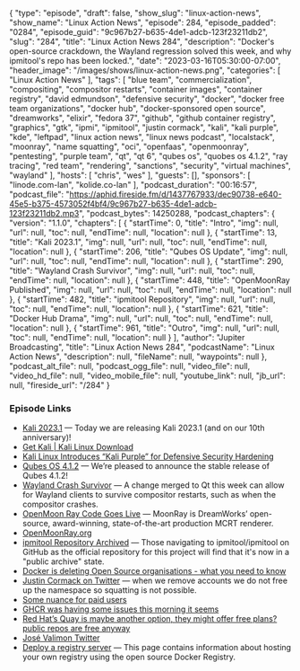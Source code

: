 {
  "type": "episode",
  "draft": false,
  "show_slug": "linux-action-news",
  "show_name": "Linux Action News",
  "episode": 284,
  "episode_padded": "0284",
  "episode_guid": "9c967b27-b635-4de1-adcb-123f23211db2",
  "slug": "284",
  "title": "Linux Action News 284",
  "description": "Docker's open-source crackdown, the Wayland regression solved this week, and why ipmitool's repo has been locked.",
  "date": "2023-03-16T05:30:00-07:00",
  "header_image": "/images/shows/linux-action-news.png",
  "categories": [
    "Linux Action News"
  ],
  "tags": [
    "blue team",
    "commercialization",
    "compositing",
    "compositor restarts",
    "container images",
    "container registry",
    "david edmundson",
    "defensive security",
    "docker",
    "docker free team organizations",
    "docker hub",
    "docker-sponsored open source",
    "dreamworks",
    "elixir",
    "fedora 37",
    "github",
    "github container registry",
    "graphics",
    "gtk",
    "ipmi",
    "ipmitool",
    "justin cormack",
    "kali",
    "kali purple",
    "kde",
    "leftpad",
    "linux action news",
    "linux news podcast",
    "localstack",
    "moonray",
    "name squatting",
    "oci",
    "openfaas",
    "openmoonray",
    "pentesting",
    "purple team",
    "qt",
    "qt 6",
    "qubes os",
    "quobes os 4.1.2",
    "ray tracing",
    "red team",
    "rendering",
    "sanctions",
    "security",
    "virtual machines",
    "wayland"
  ],
  "hosts": [
    "chris",
    "wes"
  ],
  "guests": [],
  "sponsors": [
    "linode.com-lan",
    "kolide.co-lan"
  ],
  "podcast_duration": "00:16:57",
  "podcast_file": "https://aphid.fireside.fm/d/1437767933/dec90738-e640-45e5-b375-4573052f4bf4/9c967b27-b635-4de1-adcb-123f23211db2.mp3",
  "podcast_bytes": 14250288,
  "podcast_chapters": {
    "version": "1.1.0",
    "chapters": [
      {
        "startTime": 0,
        "title": "Intro",
        "img": null,
        "url": null,
        "toc": null,
        "endTime": null,
        "location": null
      },
      {
        "startTime": 13,
        "title": "Kali 2023.1",
        "img": null,
        "url": null,
        "toc": null,
        "endTime": null,
        "location": null
      },
      {
        "startTime": 206,
        "title": "Qubes OS Update",
        "img": null,
        "url": null,
        "toc": null,
        "endTime": null,
        "location": null
      },
      {
        "startTime": 290,
        "title": "Wayland Crash Survivor",
        "img": null,
        "url": null,
        "toc": null,
        "endTime": null,
        "location": null
      },
      {
        "startTime": 448,
        "title": "OpenMoonRay Published",
        "img": null,
        "url": null,
        "toc": null,
        "endTime": null,
        "location": null
      },
      {
        "startTime": 482,
        "title": "ipmitool Repository",
        "img": null,
        "url": null,
        "toc": null,
        "endTime": null,
        "location": null
      },
      {
        "startTime": 621,
        "title": "Docker Hub Drama",
        "img": null,
        "url": null,
        "toc": null,
        "endTime": null,
        "location": null
      },
      {
        "startTime": 961,
        "title": "Outro",
        "img": null,
        "url": null,
        "toc": null,
        "endTime": null,
        "location": null
      }
    ],
    "author": "Jupiter Broadcasting",
    "title": "Linux Action News 284",
    "podcastName": "Linux Action News",
    "description": null,
    "fileName": null,
    "waypoints": null
  },
  "podcast_alt_file": null,
  "podcast_ogg_file": null,
  "video_file": null,
  "video_hd_file": null,
  "video_mobile_file": null,
  "youtube_link": null,
  "jb_url": null,
  "fireside_url": "/284"
}


### Episode Links

  * [Kali 2023.1](https://www.kali.org/blog/kali-linux-2023-1-release/ "Kali 2023.1") — Today we are releasing Kali 2023.1 (and on our 10th anniversary)! 
  * [Get Kali | Kali Linux Download](https://www.kali.org/get-kali/ "Get Kali | Kali Linux Download")
  * [Kali Linux Introduces “Kali Purple” for Defensive Security Hardening](https://debugpointnews.com/kali-linux-2023-1/ "Kali Linux Introduces “Kali Purple” for Defensive Security Hardening")
  * [Qubes OS 4.1.2](https://www.qubes-os.org/news/2023/03/15/qubes-4-1-2/ "Qubes OS 4.1.2") — We’re pleased to announce the stable release of Qubes 4.1.2! 
  * [Wayland Crash Survivor](https://www.phoronix.com/news/Qt-Wayland-Compositor-Restart "Wayland Crash Survivor") — A change merged to Qt this week can allow for Wayland clients to survive compositor restarts, such as when the compositor crashes. 
  * [OpenMoon Ray Code Goes Live](https://github.com/dreamworksanimation/openmoonray "OpenMoon Ray Code Goes Live") — MoonRay is DreamWorks’ open-source, award-winning, state-of-the-art production MCRT renderer.
  * [OpenMoonRay.org](http://openmoonray.org/ "OpenMoonRay.org")
  * [ipmitool Repository Archived](https://www.phoronix.com/news/ipmitool-GitHub-Suspended "ipmitool Repository Archived") — Those navigating to ipmitool/ipmitool on GitHub as the official repository for this project will find that it's now in a "public archive" state.
  * [Docker is deleting Open Source organisations - what you need to know](https://blog.alexellis.io/docker-is-deleting-open-source-images/ "Docker is deleting Open Source organisations - what you need to know")
  * [Justin Cormack on Twitter](https://twitter.com/justincormack/status/1635706522419200004 "Justin Cormack on Twitter") — when we remove accounts we do not free up the namespace so squatting is not possible.
  * [Some nuance for paid users](https://twitter.com/justincormack/status/1635935412756656132 "Some nuance for paid users")
  * [GHCR was having some issues this morning it seems](https://twitter.com/borkdude/status/1636020752636846083?cxt=HHwWhoCx4ZuNqLQtAAAA "GHCR was having some issues this morning it seems")
  * [Red Hat’s Quay is maybe another option, they might offer free plans? public repos are free anyway](https://quay.io/plans/ "Red Hat’s Quay is maybe another option, they might offer free plans? public repos are free anyway")
  * [José Valimon Twitter](https://twitter.com/josevalim/status/1635767176769462272 "José Valimon Twitter")
  * [Deploy a registry server](https://docs.docker.com/registry/deploying/ "Deploy a registry server") — This page contains information about hosting your own registry using the open source Docker Registry.


